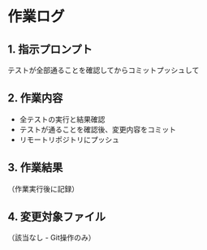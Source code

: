 # 作業ログ

## 1. 指示プロンプト
テストが全部通ることを確認してからコミットプッシュして

## 2. 作業内容
- 全テストの実行と結果確認
- テストが通ることを確認後、変更内容をコミット
- リモートリポジトリにプッシュ

## 3. 作業結果
（作業実行後に記録）

## 4. 変更対象ファイル
（該当なし - Git操作のみ）